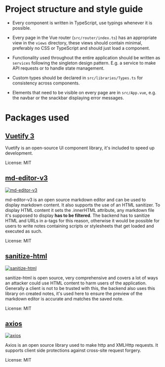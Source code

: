 # Project structure and style guide

* Every component is written in TypeScript, use typings whenever it is possible.

* Every page in the Vue router (``src/router/index.ts``) has an appropriate view in the ``views`` directory, these views should contain minimal, preferably no CSS or TypeScript and should just load a component.

* Functionality used throughout the entire application should be written as ``services`` following the singleton design pattern. E.g. a service to make API requests or to handle state management.

* Custom types should be declared in ``src/libraries/Types.ts`` for consistency across components.

* Elements that need to be visible on every page are in ``src/App.vue``, e.g. the navbar or the snackbar displaying error messages.

# Packages used

## [Vuetify 3](https://next.vuetifyjs.com/en/)

Vuetify is an open-source UI component library, it's included to speed up development.

License: MIT

## [md-editor-v3](https://github.com/imzbf/md-editor-v3)

[![md-editor-v3](https://snyk.io/advisor/npm-package/md-editor-v3/badge.svg)](https://snyk.io/advisor/npm-package/md-editor-v3)

md-editor-v3 is an open source markdown editor and can be used to display markdown content. It also supports the use of an HTML sanitizer.
To display HTML content it sets the .innerHTML attribute, any markdown file it's supposed to display <b>has to be filtered</b>.
The backend has to sanitize HTML and URLs in a-tags for this reason, otherwise it would be possible for users to write notes containing scripts or stylesheets that get loaded and executed as such.

License: MIT

## [sanitize-html](https://github.com/apostrophecms/sanitize-html)

[![sanitize-html](https://snyk.io/advisor/npm-package/sanitize-html/badge.svg)](https://snyk.io/advisor/npm-package/sanitize-html)

sanitize-html is open source, very comprehensive and covers a lot of ways an attacker could use HTML content to harm users of the application.
Generally a client is not to be trusted with this, the backend also uses this library on created notes, it's used here to ensure the preview of the markdown editor is accurate and matches the saved note.

License: MIT

## [axios](https://github.com/axios/axios)

[![axios](https://snyk.io/advisor/npm-package/axios/badge.svg)](https://snyk.io/advisor/npm-package/axios)

Axios is an open source library used to make http and XMLHttp requests. It supports client side protections against cross-site request forgery.

License: MIT